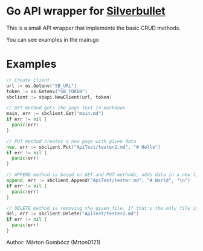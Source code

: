 # Go API wrapper for [Silverbullet](https://silverbullet.md/)

This is a small API wrapper that implements the basic CRUD methods.

You can see examples in the main.go

# Examples
```go
// Create client
url := os.Getenv("SB_URL")
token := os.Getenv("SB_TOKEN")
sbclient := sbapi.NewClient(url, token)
```

```go
// GET method gets the page text in markdown
main, err := sbclient.Get("main.md")
if err != nil {
  panic(err)
}
```

```go
// PUT method creates a new page with given data
new, err := sbclient.Put("ApiTest/tester2.md", "# Hello")
if err != nil {
  panic(err)
}
```

```go
// APPEND method is based on GET and PUT methods, adds data in a new line to the already existing page
append, err := sbclient.Append("ApiTest/tester.md", "# World", "\n")
if err != nil {
  panic(err)
}
```

```go
// DELETE method is removing the given file. If that's the only file in the folder, the folder will automatically get deleted
del, err := sbclient.Delete("ApiTest/tester2.md")
if err != nil {
  panic(err)
}
```

Author: Márton Gombócz (Mrton0121)